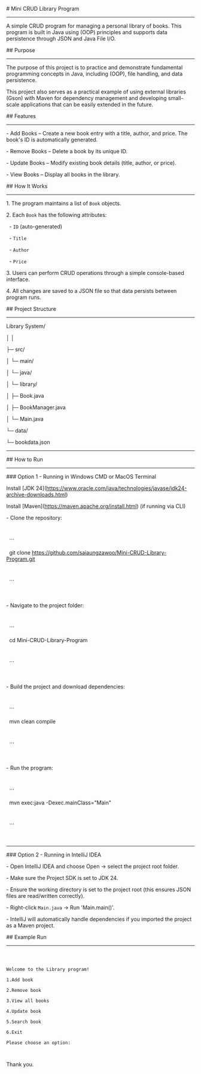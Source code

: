 \# Mini CRUD Library Program

--------------------------------



A simple CRUD program for managing a personal library of books. This program is built in Java using (OOP) principles and supports data persistence through JSON and Java File I/O.



\## Purpose

-----------------------------



The purpose of this project is to practice and demonstrate fundamental programming concepts in Java, including (OOP), file handling, and data persistence. 

This project also serves as a practical example of using external libraries (Gson) with Maven for dependency management and developing small-scale applications that can be easily extended in the future.



\## Features

---------------------------------



\- Add Books – Create a new book entry with a title, author, and price. The book's ID is automatically generated.

\- Remove Books – Delete a book by its unique ID.

\- Update Books – Modify existing book details (title, author, or price).

\- View Books – Display all books in the library.



\## How It Works

---------------------------------



1\. The program maintains a list of `Book` objects.

2\. Each `Book` has the following attributes:

&nbsp;   - `ID` (auto-generated)

&nbsp;   - `Title`

&nbsp;   - `Author`

&nbsp;   - `Price`

3\. Users can perform CRUD operations through a simple console-based interface.

4\. All changes are saved to a JSON file so that data persists between program runs.



\## Project Structure

---------------------------------



Library System/ 



│ │ 



├─ src/



│ └─ main/



│ └─ java/



│ └─ library/



│ ├─ Book.java



│ ├─ BookManager.java



│ └─ Main.java



└─ data/



└─ bookdata.json

------------------------------------------------



\## How to Run

-------------------------------------------



\### Option 1 - Running in Windows CMD or MacOS Terminal



Install \[JDK 24](https://www.oracle.com/java/technologies/javase/jdk24-archive-downloads.html)



Install \[Maven](https://maven.apache.org/install.html) (if running via CLI)



\- Clone the repository:

&nbsp;   

&nbsp;   ```



&nbsp;   git clone https://github.com/saiaungzawoo/Mini-CRUD-Library-Program.git



&nbsp;   

&nbsp;   ```

&nbsp;   

\- Navigate to the project folder:

&nbsp;   

&nbsp;   ```



&nbsp;   cd Mini-CRUD-Library-Program



&nbsp;   

&nbsp;   ```

&nbsp;   

\- Build the project and download dependencies:

&nbsp;   

&nbsp;   ```



&nbsp;   mvn clean compile



&nbsp;   

&nbsp;   ```

&nbsp;   

\- Run the program:

&nbsp;   

&nbsp;   ```



&nbsp;   mvn exec:java -Dexec.mainClass="Main"



&nbsp;   

&nbsp;   ```

&nbsp;   

-----------------------------------------------------

\### Option 2 - Running in IntelliJ IDEA



\- Open IntelliJ IDEA and choose Open → select the project root folder.

\- Make sure the Project SDK is set to JDK 24.

\- Ensure the working directory is set to the project root (this ensures JSON files are read/written correctly).

\- Right-click `Main.java` → Run 'Main.main()'.

\- IntelliJ will automatically handle dependencies if you imported the project as a Maven project.



\## Example Run

-----------------------------------



```



Welcome to the Library program!

1.Add book

2.Remove book

3.View all books

4.Update book

5.Search book

6.Exit

Please choose an option:



```



Thank you.

